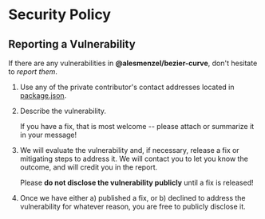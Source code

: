 # Security Policy

## Reporting a Vulnerability

If there are any vulnerabilities in **@alesmenzel/bezier-curve**, don't hesitate to _report them_.

1. Use any of the private contributor's contact addresses located in [package.json](./package.json).
2. Describe the vulnerability.

   If you have a fix, that is most welcome -- please attach or summarize it in your message!

3. We will evaluate the vulnerability and, if necessary, release a fix or mitigating steps to address it. We will contact you to let you know the outcome, and will credit you in the report.

   Please **do not disclose the vulnerability publicly** until a fix is released!

4. Once we have either a) published a fix, or b) declined to address the vulnerability for whatever reason, you are free to publicly disclose it.
